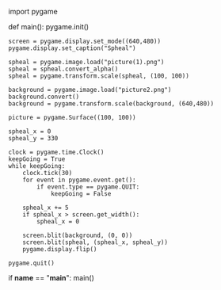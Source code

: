import pygame

def main():
    pygame.init()
    
    screen = pygame.display.set_mode((640,480))
    pygame.display.set_caption("Spheal")
    
    spheal = pygame.image.load("picture(1).png")
    spheal = spheal.convert_alpha()
    spheal = pygame.transform.scale(spheal, (100, 100))
    
    background = pygame.image.load("picture2.png")
    background.convert()
    background = pygame.transform.scale(background, (640,480))
    
    picture = pygame.Surface((100, 100))

    spheal_x = 0
    spheal_y = 330
    
    clock = pygame.time.Clock()
    keepGoing = True
    while keepGoing:
        clock.tick(30)
        for event in pygame.event.get():
            if event.type == pygame.QUIT:
                keepGoing = False
                
        spheal_x += 5
        if spheal_x > screen.get_width():
            spheal_x = 0
            
        screen.blit(background, (0, 0))
        screen.blit(spheal, (spheal_x, spheal_y))
        pygame.display.flip()
    
    pygame.quit()

if __name__ == "__main__":
    main()
